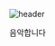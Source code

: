 ![header](https://capsule-render.vercel.app/api?type=waving&color=gradient&height=300&section=header&text=Hi%20!%20I%20am%20FourYears%20&fontSize=70)

음악합니다
